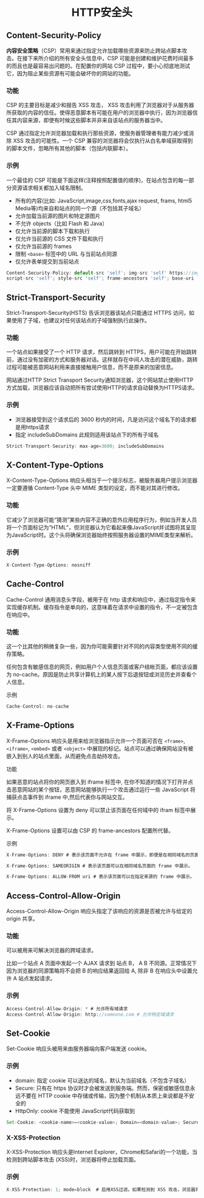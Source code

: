 # <center>HTTP安全头</center>

## Content-Security-Policy

**内容安全策略**（CSP）常用来通过指定允许加载哪些资源来防止跨站点脚本攻击。在接下来所介绍的所有安全头信息中，CSP 可能是创建和维护花费时间最多的而且也是最容易出问题的。在配置你的网站 CSP 过程中，要小心彻底地测试它，因为阻止某些资源有可能会破坏你的网站的功能。

### 功能

CSP 的主要目标是减少和报告 XSS 攻击， XSS 攻击利用了浏览器对于从服务器所获取的内容的信任。使得恶意脚本有可能在用户的浏览器中执行，因为浏览器信任其内容来源，即使有时候这些脚本并非来自该站点的服务器当中。

CSP 通过指定允许浏览器加载和执行那些资源，使服务器管理者有能力减少或消除 XSS 攻击的可能性。一个 CSP 兼容的浏览器将会仅执行从白名单域获取得到的脚本文件，忽略所有其他的脚本（包括内联脚本）。

### 示例

一个最佳的 CSP 可能是下面这样(注释按照配置值的顺序)，在站点包含的每一部分资源请求相关都加入域名限制。

- 所有的内容(比如: JavaScript,image,css,fonts,ajax request, frams, html5 Media等)均来自和站点的同一个源（不包括其子域名）
- 允许加载当前源的图片和特定源图片
- 不允许 objects（比如 Flash 和 Java）
- 仅允许当前源的脚本下载和执行
- 仅允许当前源的 CSS 文件下载和执行
- 仅允许当前源的 frames
- 限制 `<base>` 标签中的 URL 与当前站点同源
- 仅允许表单提交到当前站点

```js
Content-Security-Policy: default-src 'self'; img-src 'self' https://img.com; object-src 'none'; 
script-src 'self'; style-src 'self'; frame-ancestors 'self'; base-uri 'self'; form-action 'self';
```

## Strict-Transport-Security

Strict-Transport-Security(HSTS) 告诉浏览器该站点只能通过 HTTPS 访问，如果使用了子域，也建议对任何该站点的子域强制执行此操作。

### 功能

一个站点如果接受了一个 HTTP 请求，然后跳转到 HTTPS，用户可能在开始跳转前，通过没有加密的方式和服务器对话。这样就存在中间人攻击的潜在威胁，跳转过程可能被恶意网站利用来直接接触用户信息，而不是原来的加密信息。

网站通过HTTP Strict Transport Security通知浏览器，这个网站禁止使用HTTP方式加载，浏览器应该自动把所有尝试使用HTTP的请求自动替换为HTTPS请求。

### 示例

- 浏览器接受到这个请求后的 3600 秒内的时间，凡是访问这个域名下的请求都是用https请求
- 指定 includeSubDomains 此规则适用该站点下的所有子域名

```js
Strict-Transport-Security: max-age=3600; includeSubDomains
```

## X-Content-Type-Options

X-Content-Type-Options 响应头相当于一个提示标志，被服务器用户提示浏览器一定要遵循 Content-Type 头中 MIME 类型的设定，而不能对其进行修改。

### 功能

它减少了浏览器可能“猜测”某些内容不正确的意外应用程序行为，例如当开发人员将一个页面标记为“HTML”，但浏览器认为它看起来像JavaScript并试图将其呈现为JavaScript时。这个头将确保浏览器始终按照服务器设置的MIME类型来解析。

### 示例

```js
X-Content-Type-Options: nosniff
```

## Cache-Control

Cache-Control 通用消息头字段，被用于在 http 请求和响应中，通过指定指令来实现缓存机制。缓存指令是单向的，这意味着在请求中设置的指令，不一定被包含在响应中。

### 功能

这一个比其他的稍微复杂一些，因为你可能需要针对不同的内容类型使用不同的缓存策略。

任何包含有敏感信息的网页，例如用户个人信息页面或客户结帐页面，都应该设置为 no-cache。原因是防止共享计算机上的某人按下后退按钮或浏览历史并查看个人信息。

示例

```js
Cache-Control: no-cache
```


## X-Frame-Options

X-Frame-Options 响应头是用来给浏览器指示允许一个页面可否在 `<frame>`, `<iframe>`, `<embed>` 或者 `<object>` 中展现的标记。站点可以通过确保网站没有被嵌入到别人的站点里面，从而避免点击劫持攻击。

功能

如果恶意的站点将你的网页嵌入到 iframe 标签中, 在你不知道的情况下打开并点击恶意网站的某个按钮，恶意网站能够执行一个攻击通过运行一些 JavaScript 将捕获点击事件到 iframe 中,然后代表你与网站交互。

将 X-Frame-Options 设置为 deny 可以禁止该页面在任何域中的 ifram 标签中展示。

X-Frame-Options 设置可以由 CSP 的 frame-ancestors 配置所代替。

示例

```js
X-Frame-Options: DENY # 表示该页面不允许在 frame 中展示，即便是在相同域名的页面中嵌套也不允许。

X-Frame-Options: SAMEORIGIN # 表示该页面可以在相同域名页面的 frame 中展示。

X-Frame-Options: ALLOW-FROM uri # 表示该页面可以在指定来源的 frame 中展示。
```

## Access-Control-Allow-Origin

Access-Control-Allow-Origin 响应头指定了该响应的资源是否被允许与给定的 origin 共享。

### 功能

可以被用来可解决浏览器的跨域请求。

比如一个站点 A 页面中发起一个 AJAX 请求到 站点 B， A B 不同源。正常情况下因为浏览器的同源策略将不会把 B 的响应结果返回给 A, 除非 B 在响应头中设置允许 A 站点发起请求。

### 示例

```js
Access-Control-Allow-Origin: * # 允许所有域请求                  
Access-Control-Allow-Origin: http://someone.com # 允许特定域请求
```

## Set-Cookie

Set-Cookie 响应头被用来由服务器端向客户端发送 cookie。

### 示例

- domain: 指定 cookie 可以送达的域名，默认为当前域名（不包含子域名）
- Secure: 只有在 https 协议时才会被发送到服务端。然而，保密或敏感信息永远不要在 HTTP cookie 中存储或传输，因为整个机制从本质上来说都是不安全的
- HttpOnly: cookie 不能使用 JavaScript代码获取到

```js
Set-Cookie: <cookie-name>=<cookie-value>; Domain=<domain-value>; Secure; HttpOnly
```

### X-XSS-Protection

X-XSS-Protection 响应头是Internet Explorer，Chrome和Safari的一个功能，当检测到跨站脚本攻击 (XSS)时，浏览器将停止加载页面。

### 示例

```js
X-XSS-Protection: 1; mode=block  # 启用XSS过滤。如果检测到 XSS 攻击，浏览器将不会清除页面，而是阻止页面加载。
```
